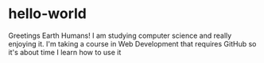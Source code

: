 # hello-world

Greetings Earth Humans!
I am studying computer science and really enjoying it. I'm taking a course in Web Development
that requires GitHub so it's about time I learn how to use it

